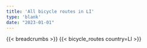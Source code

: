 ```yaml
---
title: 'All bicycle routes in LI'
type: 'blank'
date: "2023-01-01"
---
```


{{< breadcrumbs >}}
{{< bicycle_routes country=LI >}}
